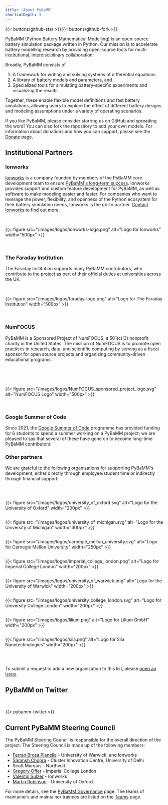 ```yaml
---
title: "About PyBaMM"
shortcutDepth: 3
---
```


{{< buttons/github-star >}}{{< buttons/github-fork >}}

PyBaMM (Python Battery Mathematical Modelling) is an open-source battery simulation package written in Python. Our mission is to accelerate battery modelling research by providing open-source tools for multi-institutional, interdisciplinary collaboration.

Broadly, PyBaMM consists of

1. A framework for writing and solving systems of differential equations
2. A library of battery models and parameters, and
3. Specialized tools for simulating battery-specific experiments and visualizing the results.

Together, these enable flexible model definitions and fast battery simulations, allowing users to explore the effect of different battery designs and modeling assumptions under a variety of operating scenarios.

If you like PyBaMM, please consider starring us on GitHub and spreading the word! You can also fork the repository to add your own models. For information about
donations and how you can support, please see the [Donate](/donate/) page.

## Institutional Partners

### Ionworks

[Ionworks](https://ion-works.com/) is a company founded by members of the PyBaMM core development team to ensure [PyBaMM's long-term success](https://ion-works.com/blog/our-relationship-with-pybamm).
Ionworks provides support and custom feature development for PyBaMM, as well as software to make modeling easier and faster.
For companies who want to leverage the power, flexibility, and openness of the Python ecosystem for their battery simulation needs, Ionworks is the go-to partner.
[Contact Ionworks](https://ion-works.com/contact) to find out more.
<br>

&nbsp;

{{< figure src="/images/logos/ionworks-logo.png" alt="Logo for Ionworks" width="500px" >}}

&nbsp;

<p>

### The Faraday Institution

The Faraday Institution supports many PyBaMM contributors, who contribute to the project as part of their official duties at universities across the UK.
<br>

&nbsp;

{{< figure src="/images/logos/faraday-logo.png" alt="Logo for The Faraday Institution" width="500px" >}}

&nbsp;

<p>

### NumFOCUS

PyBaMM is a Sponsored Project of NumFOCUS, a 501(c)(3) nonprofit charity in the United States. The mission of NumFOCUS is to promote open practices in research, data, and scientific computing by serving as a fiscal sponsor for open source projects and organizing community-driven educational programs.

<br>

&nbsp;

{{< figure src="/images/logos/NumFOCUS_sponsored_project_logo.svg" alt="NumFOCUS Logo" width="500px" >}}

&nbsp;

### Google Summer of Code

Since 2021, the [Google Summer of Code](/gsoc/) programme has provided funding for 6 students to spend a summer working on a PyBaMM project; we are pleased to say that several of these have gone on to become long-time PyBaMM contributors!

### Other partners

We are grateful to the following organizations for supporting PyBaMM's development, either directly through employee/student time or indirectly through financial support:

&nbsp;

<div style="display:flex; justify-content:space-around; align-items:center; flex-wrap:wrap">

{{< figure src="/images/logos/university_of_oxford.svg" alt="Logo for the University of Oxford" width="200px" >}}

{{< figure src="/images/logos/university_of_michigan.svg" alt="Logo for the University of Michigan" width="300px" >}}

{{< figure src="/images/logos/carnegie_mellon_university.svg" alt="Logo for Carnegie Mellon University" width="250px" >}}

{{< figure src="/images/logos/imperial_college_london.png" alt="Logo for Imperial College London" width="200px" >}}

{{< figure src="/images/logos/university_of_warwick.png" alt="Logo for the University of Warwick" width="200px" >}}

{{< figure src="/images/logos/university_college_london.svg" alt="Logo for University College London" width="200px" >}}

{{< figure src="/images/logos/lilium.png" alt="Logo for Lilium GmbH" width="200px" >}}

{{< figure src="/images/logos/sila.png" alt="Logo for Sila Nanotechnologies" width="200px" >}}

</div>

&nbsp;

To submit a request to add a new organization to this list, please [open an issue](https://github.com/pybamm-team/pybamm.org/issues/new).

## PyBaMM on Twitter

<p>

&nbsp;

{{< pybamm-twitter >}}

## Current PyBaMM Steering Council

The PyBaMM Steering Council is responsible for the overall direction of the project. The Steering Council is made up
of the following members:

- [Ferran Brosa Planella](https://www.brosaplanella.xyz) - University of Warwick, and Ionworks
- [Saransh Chopra](https://saransh-cpp.github.io) - Cluster Innovation Centre, University of Delhi
- Scott Marquis - Northvolt
- [Gregory Offer](https://www.imperial.ac.uk/people/gregory.offer) - Imperial College London
- [Valentin Sulzer](https://www.linkedin.com/in/valentinsulzer/) - Ionworks
- [Martin Robinson](https://www.sabsr3.ox.ac.uk/people/dr-martin-robinson) - University of Oxford

For more details, see the [PyBaMM Governance](/governance) page. The teams of maintainers and maintainer trainees are
listed on the [Teams](/teams) page.
